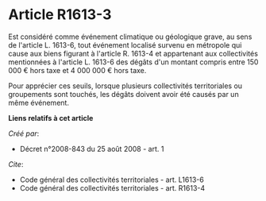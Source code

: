 # Article R1613-3

Est considéré comme événement climatique ou géologique grave, au sens de l'article L. 1613-6, tout événement localisé survenu
en métropole qui cause aux biens figurant à l'article R. 1613-4 et appartenant aux collectivités mentionnées à l'article L.
1613-6 des dégâts d'un montant compris entre 150 000 € hors taxe et 4 000 000 € hors taxe. 

Pour apprécier ces seuils, lorsque plusieurs collectivités territoriales ou groupements sont touchés, les dégâts doivent
avoir été causés par un même événement.

**Liens relatifs à cet article**

_Créé par_:

  - Décret n°2008-843 du 25 août 2008 - art. 1

_Cite_:

  - Code général des collectivités territoriales - art. L1613-6
  - Code général des collectivités territoriales - art. R1613-4
